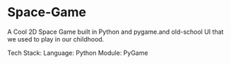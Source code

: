 # Space-Game
A Cool 2D Space Game built in Python and pygame.and old-school UI that we used to play in our childhood.

Tech Stack: 
  Language: Python
  Module: PyGame
